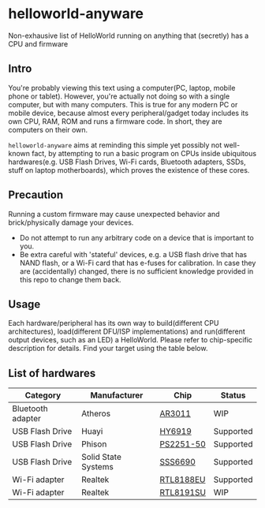 # helloworld-anyware
Non-exhausive list of HelloWorld running on anything that (secretly) has a CPU and firmware

## Intro
You're probably viewing this text using a computer(PC, laptop, mobile phone or tablet). However, you're actually not doing so with a single computer, but with many computers. This is true for any modern PC or mobile device, because almost every peripheral/gadget today includes its own CPU, RAM, ROM and runs a firmware code. In short, they are computers on their own.  

`helloworld-anyware` aims at reminding this simple yet possibly not well-known fact, by attempting to run a basic program on CPUs inside ubiquitous hardwares(e.g. USB Flash Drives, Wi-Fi cards, Bluetooth adapters, SSDs, stuff on laptop motherboards), which proves the existence of these cores.  

## Precaution
Running a custom firmware may cause unexpected behavior and brick/physically damage your devices. 
 - Do not attempt to run any arbitrary code on a device that is important to you.
 - Be extra careful with 'stateful' devices, e.g. a USB flash drive that has NAND flash, or a Wi-Fi card that has e-fuses for calibration. In case they are (accidentally) changed, there is no sufficient knowledge provided in this repo to change them back.

## Usage
Each hardware/peripheral has its own way to build(different CPU architectures), load(different DFU/ISP implementations) and run(different output devices, such as an LED) a HelloWorld. Please refer to chip-specific description for details. Find your target using the table below.

## List of hardwares
|      Category       |     Manufacturer    |                  Chip                   | Status  |
|---------------------|---------------------|-----------------------------------------|---------|
|  Bluetooth adapter  |       Atheros       |      [AR3011](./src/atheros/ar3011)     |   WIP   |
|   USB Flash Drive   |        Huayi        |      [HY6919](./src/huayi/hy6919)       |Supported|
|   USB Flash Drive   |       Phison        |   [PS2251-50](./src/phison/ps2251-50)   |Supported|
|   USB Flash Drive   | Solid State Systems |     [SSS6690](./src/sss/sss6690)        |Supported|
|    Wi-Fi adapter    |       Realtek       |   [RTL8188EU](./src/realtek/rtl8188eu)  |Supported|
|    Wi-Fi adapter    |       Realtek       |   [RTL8191SU](./src/realtek/rtl8191su)  |   WIP   |

